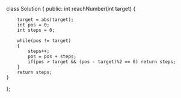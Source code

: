 class Solution {
public:
    int reachNumber(int target) {
        
        target = abs(target);
        int pos = 0;
        int steps = 0;
        
        while(pos != target)
        {
            steps++;
            pos = pos + steps;
            if(pos > target && (pos - target)%2 == 0) return steps;
        }
        return steps;
    }
};
